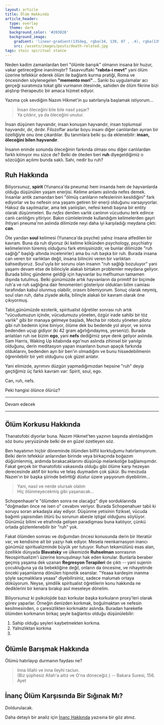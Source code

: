 ```yaml
---
layout: article
title: Ölüm Hakkında
article_header:
  type: overlay
  theme: dark
  background_color: '#203028'
  background_image:
    gradient: 'linear-gradient(135deg, rgba(34, 139, 87 , .4), rgba(139, 34, 139, .4))'
    src: /assets/images/posts/death-related.jpg
tags: stoic spiritual stance
---
```


Neden kadim zamanlardan beri "ölümle barışık" olmanın insana bir huzur, vakar getireceğine inanılmıştır? Tasavvuftaki **"rabıta-i mevt"** yani ölüm üzerine tefekkür ederek ölüm ile bağlantı kurma pratiği, Roma ve öncesinden söylenegelen **"memento mori"**... Sanki bu uygulamalar acı gerçeği suratımıza tokat gibi vurmanın ötesinde, sahiden de ölüm fikrine bizi alıştırıp therapeutic bir amaca hizmet ediyor.


<!--more-->

Yazıma çok sevdiğim Nazım Hikmet'in şu satırlarıyla başlamak istiyorum...

> İnsan öleceğini bile bile nasıl yaşar? \
> Ya çıldırır, ya da öleceğini unutur.


İnsan düşünen hayvandır, insan konuşan hayvandır, insan toplumsal hayvandır, dır, dırdır. Filozoflar asırlar boyu insanı diğer canlılardan ayıran bir özelliğiyle onu öne çıkardılar. Bu tanımlara belki şu da eklenebilir: **insan, öleceğini bilen hayvandır**.


İnsanın eninde sonunda öleceğinin farkında olması onu diğer canlılardan farklı kılmıyor mu sizce de? Belki de öteden beri **ruh** diyegeldiğimiz o sözcüğün açılımı bunda saklı. Sahi, nedir bu ruh?

## Ruh Hakkında

Biliyorsunuz, **spirit** (Yunanca'da pneuma) hem insanda hem de hayvanlarda olduğu düşünülen yaşam enerjisi. Kelime anlamı aslında nefes demek. İnsanlar antik zamandan beri "ölmüş canlıların nefeslerinin kesildiğini" fark ediyorlar ve bu nefesin ona yaşamı getiren bir enerji olduğunu varsayıyorlar. Haksız da sayılmazlar, ama tek yanlışları, nefesi kendi başına bir entity olarak düşünmeleri. Bu _nefes_ denilen varlık canlının vücudunu terk edince canlı canlılığını yitiriyor. Bakın cümlelerimde kullandığım kelimelerden gayri ihtiyari  pneuma'nın aslında dilimizde neyi daha iyi karşıladığı meydana çıktı: **can**.

Öte yandan **soul** kelimesi (Yunanca'da psyche) yalnız insana atfedilen bir kavram. Buna da ruh diyoruz (ki kelime kökünden psychology, psychiatry kelimelerinin türemiş olduğunu fark etmişsinizdir, ve bunlar dilimizde "ruh sağlığı" başlığı altında incelenirler) ama bu ruh başka bir ruh. Burada insana can veren bir varlıktan değil, insana bilincini veren bir varlıktan bahsediyoruz. Soul'uyla bir sorunu olan insanın "ruh sağlığı bozuluyor" yani yaşamı devam etse de bilinciyle alakalı birtakım problemler meydana geliyor. Burada bilinç gündeme geldiği için hayvanlar bu mefhumun tamamen dışında tutulmuş. Belki günümüzde artık hayvanların da primitif bir biçimde ruh'a ve ruh sağlığına dair fenomenleri gösteriyor oldukları bilim camiası tarafından kabul olunmuş olabilir, orasını bilemiyorum. Sonuç olarak neymiş, soul olan ruh, daha ziyade akılla, bilinçle alakalı bir kavram olarak öne çıkıyormuş.

Tabii,günümüzde ezoterik, spiritualist öğretiler sonrası ruh artık "vücudumuzun içinde, vücudumuzu yöneten, özgür irade sahibi bir töz varlık" gibi bir manaya gelmeye başladı, Mecha bir robotu yöneten pilotu gibi ruh bedenin içine biniyor, ölüme dek bu bedende yol alıyor, ve sonra bedenden uçup gidiyor (ki 42 gram ağırlığındaymış, yerseniz). Burada anlatılan ruh ise bizim **ego**, yani **nefs** dediğimiz şeye denk geliyor aslında. Sam Harris, Waking Up kitabında ego'nun aslında zihinsel bir yanılgı olduğunu, derin meditasyon yapan insanların bunun apaçık farkında olduklarını, bedenden ayrı bir ben'in olmadığını ve bunu hissedebilmenin öğrenilebilir bir yeti olduğunu çok güzel anlatır.

Yani elimizde, ayrımını düzgün yapmadığımızdan hepsine "ruh" deyip geçtiğimiz üç farklı kavram var: Spirit, soul, ego.

Can, ruh, nefs.

Peki hangisi ölünce ölürüz?

----

Devam edecek

----

## Ölüm Korkusu Hakkında

Thanatofobi diyorlar buna. Nazım Hikmet'ten yazının başında alıntıladığım söz bunu yeryüzünde belki de en güzel özetleyen söz.

Ben hayatımın hiçbir döneminde ölümden bilfiil korktuğumu hatırlamıyorum. Belki derin tefekkür anlarından birinde veya birkaçında boğazım düğümlenmiş, ardımda bırakacaklarımı düşünüp melankoliğe bağlamışımdır. Fakat gerçek bir thanatofobi vakasında olduğu gibi ölüme karşı hezeyan derecesinde aktif bir korku ve telaş duymadım çok şükür. Bu mevzuda Nazım'ın bir başka şiirinde belirttiği düstur üzere yaşıyorum diyebilirim...

> Yani, nasıl ve nerde olursak olalım \
> Hiç ölünmeyecekmiş gibi yaşanacak...

Schopenhauer'e "ölümden sonra ne olacağız" diye sorduklarında "doğmadan önce ne isen o" cevabını veriyor. Burada Schopenahuer tabii ki soruyu soran arkadaşla alay ediyor. Düşünme yetisinin fiziksel, vücuda bağımlı yapısından ötürü bu sorunun abesle iştigal olduğunu söylüyor. Günümüz bilimi ve etrafında gelişen paradigması buna katılıyor, çünkü ortada gözlemlenebilir bir "ruh" yok.

Fakat ölümden sonrası ve doğumdan öncesi konusunda derin bir literatür var, ve kendisine ait bir yazıyı hak ediyor. Mesela reenkarnasyon inancı günümüz spiritualizminde büyük yer tutuyor. Ruhun tekamülünü esas alan, özellikle dünyada **Blavatsky** ve ülkemizde **Ruhselman** sonrasının Neospiritualizm'i üzerine konuşulmayı hak eden konular. Bunlarla beraber geçmiş yaşama dek uzanan **Regresyon Terapileri** de çıktı -- yani sujenin çocukluğuna ya da bebekliğine değil, onların da öncesine, ve nihayetinde önceki yaşamlarına dönülen hipnotik seanslar. "Yeaaa kardeşim inanma şöyle saçmalıklara yeaaa" diyebilirsiniz, sadece malumatı ortaya döküyorum. Neyse, şimdilik spiritualist öğretilerin konu hakkında ne dediklerini bir kenara bırakıp asıl meseleye dönelim.

Biliyorsunuz ki psikolojide bazı korkular başka korkuların proxy'leri olarak görev yaparlar. Örneğin denizden korkmak, boğulmaktan ve nefesin kesilmesinden, o çaresizlikten korkmaktır aslında. Buradan hareketle ölümden korkmanın birkaç şeyle bağlantısı olduğu düşünülebilir:

1. Sahip olduğu şeyleri kaybetmekten korkma.
2. Yalnızlıktan korkma
3.



## Ölümle Barışmak Hakkında

Ölümü hatırlayıp durmanın faydası ne?

> Inna lillahi ve inna ileyhi raciun. \
> (Biz şüphesiz Allah'a aitiz ve O'na döneceğiz.) -- Bakara Suresi, 156. Ayet

## İnanç Ölüm Karşısında Bir Sığınak Mı?

Doldurulacak.

Daha detaylı bir analiz için [İnanç Hakkında](/2022/06/21/inanc-hakkinda.html) yazısına bir göz atınız.
